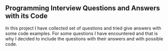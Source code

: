Programming Interview Questions and Answers with its Code
---

In this project I have collected set of questions and tried give answers with some code examples.
For some questions I have encountered and that is why I decided to include the questions with their answers and with possible code.
